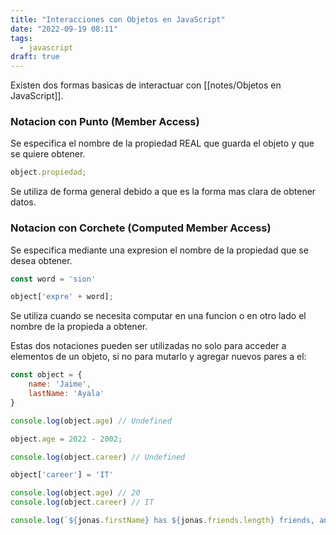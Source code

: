 ```yaml
---
title: "Interacciones con Objetos en JavaScript"
date: "2022-09-19 08:11"
tags: 
  - javascript
draft: true
---
```

Existen dos formas basicas de interactuar con [[notes/Objetos en JavaScript]].

### Notacion con Punto (Member Access)
Se especifica el nombre de la propiedad REAL que guarda el objeto y que se quiere obtener.

```JavaScript
object.propiedad;
```

Se utiliza de forma general debido a que es la forma mas clara de obtener datos.
### Notacion con Corchete (Computed Member Access)
Se especifica mediante una expresion el nombre de la propiedad que se desea obtener.

```JavaScript
const word = 'sion'

object['expre' + word];
```

Se utiliza cuando se necesita computar en una funcion o en otro lado el nombre de la propieda a obtener.

Estas dos notaciones pueden ser utilizadas no solo para acceder a elementos de un objeto, si no para mutarlo y agregar nuevos pares a el:

```JavaScript
const object = {
	name: 'Jaime',
	lastName: 'Ayala'
}

console.log(object.age) // Undefined

object.age = 2022 - 2002;

console.log(object.career) // Undefined

object['career'] = 'IT'

console.log(object.age) // 20
console.log(object.career) // IT

console.log(`${jonas.firstName} has ${jonas.friends.length} friends, and his best friend is called ${jonas.friends[0]}`);
```

